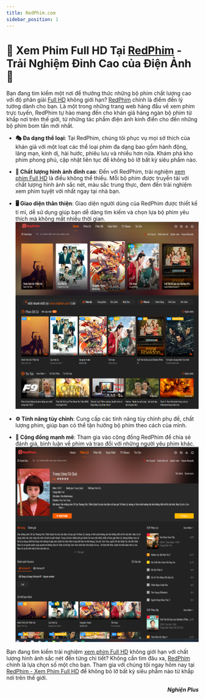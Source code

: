 ```yaml
---
title: RedPhim.com
sidebar_position: 1
---
```

# 🎥 Xem Phim Full HD Tại [RedPhim](https://redphim.com/) - Trải Nghiệm Đỉnh Cao của Điện Ảnh 🌟

Bạn đang tìm kiếm một nơi để thưởng thức những bộ phim chất lượng cao với độ phân giải [Full HD](https://redphim.com/) không giới hạn? [RedPhim](https://redphim.com/) chính là điểm đến lý tưởng dành cho bạn. Là một trong những trang web hàng đầu về xem phim trực tuyến, RedPhim tự hào mang đến cho khán giả hàng ngàn bộ phim từ khắp nơi trên thế giới, từ những tác phẩm điện ảnh kinh điển cho đến những bộ phim bom tấn mới nhất.

- **🎭 Đa dạng thể loại**: Tại RedPhim, chúng tôi phục vụ mọi sở thích của khán giả với một loạt các thể loại phim đa dạng bao gồm hành động, lãng mạn, kinh dị, hài hước, phiêu lưu và nhiều hơn nữa. Khám phá kho phim phong phú, cập nhật liên tục để không bỏ lỡ bất kỳ siêu phẩm nào.

- **🌈 Chất lượng hình ảnh đỉnh cao**: Đến với RedPhim, trải nghiệm [xem phim Full HD](https://redphim.com/) là điều không thể thiếu. Mỗi bộ phim được truyền tải với chất lượng hình ảnh sắc nét, màu sắc trung thực, đem đến trải nghiệm xem phim tuyệt vời nhất ngay tại nhà bạn.

- **🖥 Giao diện thân thiện**: Giao diện người dùng của RedPhim được thiết kế tỉ mỉ, dễ sử dụng giúp bạn dễ dàng tìm kiếm và chọn lựa bộ phim yêu thích mà không mất nhiều thời gian.
![Giao diện khi mới vào web redphim.com](./img/redphim.png)

- **⚙️ Tính năng tùy chỉnh**: Cung cấp các tính năng tùy chỉnh phụ đề, chất lượng phim, giúp bạn có thể tận hưởng bộ phim theo cách của mình.

- **💬 Cộng đồng mạnh mẽ**: Tham gia vào cộng đồng RedPhim để chia sẻ đánh giá, bình luận về phim và trao đổi với những người yêu phim khác.
![Giao diện xem phim tại redphim.com](./img/redphim01.png)

Bạn đang tìm kiếm trải nghiệm [xem phim Full HD](https://redphim.com/) không giới hạn với chất lượng hình ảnh sắc nét đến từng chi tiết? Không cần tìm đâu xa, [RedPhim](https://redphim.com/) chính là lựa chọn số một cho bạn. Tham gia với chúng tôi ngay hôm nay tại [RedPhim - Xem Phim Full HD](https://redphim.com/) để không bỏ lỡ bất kỳ siêu phẩm nào từ khắp nơi trên thế giới.

***<p style="text-align: right;">Nghiện Plus</p>***
